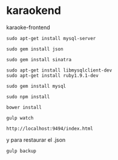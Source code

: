# karaokend

karaoke-frontend

```
sudo apt-get install mysql-server
```

```
sudo gem install json
```

```
sudo gem install sinatra
```

```
sudo apt-get install libmysqlclient-dev
sudo apt-get install ruby1.9.1-dev
```

```
sudo gem install mysql
```


```
sudo npm install
```

```
bower install
```

```
gulp watch
```

```
http://localhost:9494/index.html
```

y para restaurar el .json

```
gulp backup
```

